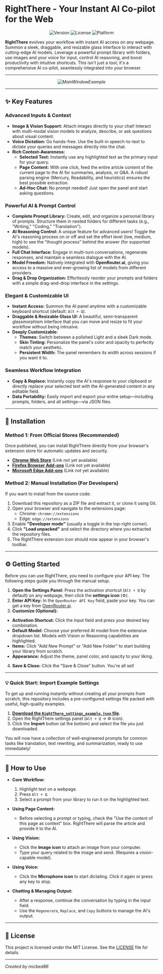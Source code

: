# RightThere - Your Instant AI Co-pilot for the Web

<p align="center">
  <img src="https://img.shields.io/badge/version-0.13.11-blue?style=for-the-badge" alt="Version">
  <img src="https://img.shields.io/badge/license-MIT-green?style=for-the-badge" alt="License">
  <img src="https://img.shields.io/badge/platform-Chrome%20%7C%20Edge-orange?style=for-the-badge" alt="Platform">
</p>

**RightThere** evolves your workflow with instant AI access on any webpage. Summon a sleek, draggable, and resizable glass interface to interact with cutting-edge AI models. Leverage a powerful prompt library with folders, use images and your voice for input, control AI reasoning, and boost productivity with intuitive shortcuts. This isn't just a tool; it's a comprehensive AI co-pilot, seamlessly integrated into your browser.

---

<p align="center">
  <em><img src="https://host398815.xce.pl/drive/img/msedge_0a5kaa43Gz.png" alt="MainWindowExample"></em>
  <br>
  </p>

---

## ✨ Key Features

### Advanced Inputs & Context

* **Image & Vision Support:** Attach images directly to your chat! Interact with multi-modal vision models to analyze, describe, or ask questions about visual content.
* **Voice Dictation:** Go hands-free. Use the built-in speech-to-text to dictate your queries and messages directly into the chat.
* **Rich Context-Awareness:**
  * **Selected Text:** Instantly use any highlighted text as the primary input for your query.
  * **Page Content:** With one click, feed the entire article content of the current page to the AI for summaries, analysis, or Q&A. A robust parsing engine (Mercury, Readability, and heuristics) ensures the best possible extraction.
  * **Ad-Hoc Chat:** No prompt needed! Just open the panel and start asking questions.

### Powerful AI & Prompt Control

* **Complete Prompt Library:** Create, edit, and organize a personal library of prompts. Structure them in nested folders for different tasks (e.g., "Writing," "Coding," "Translation").
* **AI Reasoning Control:** A unique feature for advanced users! Toggle the AI's reasoning process on or off and set the effort level (low, medium, high) to see the "thought process" behind the answer (for supported models).
* **Full Chat Interface:** Engage in multi-turn conversations, regenerate responses, and maintain a seamless dialogue with the AI.
* **Model Freedom:** Natively integrated with **OpenRouter.ai**, giving you access to a massive and ever-growing list of models from different providers.
* **Drag & Drop Organization:** Effortlessly reorder your prompts and folders with a simple drag-and-drop interface in the settings.

### Elegant & Customizable UI

* **Instant Access:** Summon the AI panel anytime with a customizable keyboard shortcut (default: `Alt + Q`).
* **Draggable & Resizable Glass UI:** A beautiful, semi-transparent glassmorphism interface that you can move and resize to fit your workflow without being intrusive.
* **Deeply Customizable:**
  * **Themes:** Switch between a polished Light and a sleek Dark mode.
  * **Skin Tinting:** Personalize the panel's color and opacity to perfectly match your aesthetic.
  * **Persistent Width:** The panel remembers its width across sessions if you want it to.

### Seamless Workflow Integration

* **Copy & Replace:** Instantly copy the AI's response to your clipboard or directly replace your selected text with the AI-generated content in any editable field.
* **Data Portability:** Easily import and export your entire setup—including prompts, folders, and all settings—via JSON files.

---

## 🚀 Installation

### Method 1: From Official Stores (Recommended)

Once published, you can install RightThere directly from your browser's extension store for automatic updates and security.

* **[Chrome Web Store](https://link-to-chrome-store)** (Link not yet available)
* **[Firefox Browser Add-ons](https://link-to-firefox-store)** (Link not yet available)
* **[Microsoft Edge Add-ons](https://link-to-edge-store)** (Link not yet available)

### Method 2: Manual Installation (For Developers)

If you want to install from the source code:

1. Download this repository as a ZIP file and extract it, or clone it using Git.
2. Open your browser and navigate to the extensions page:
   * Chrome: `chrome://extensions`
   * Edge: `edge://extensions`
3. Enable **"Developer mode"** (usually a toggle in the top-right corner).
4. Click **"Load unpacked"** and select the directory where you extracted the repository files.
5. The RightThere extension icon should now appear in your browser's toolbar.

---

## ⚙️ Getting Started

Before you can use RightThere, you need to configure your API key. The following steps guide you through the manual setup.

1. **Open the Settings Panel:** Press the activation shortcut (`Alt + Q` by default) on any webpage, then click the **settings icon** (⚙️).
2. **Enter API Key:** In the `OpenRouter API Key` field, paste your key. You can get a key from [OpenRouter.ai](https://openrouter.ai/).
3. **Customize (Optional):**
  - **Activation Shortcut:** Click the input field and press your desired key combination.
  - **Default Model:** Choose your preferred AI model from the extensive dropdown list. Models with Vision or Reasoning capabilities are highlighted.
  - **Items:** Click "Add New Prompt" or "Add New Folder" to start building your library from scratch.
  - **Appearance:** Adjust the theme, panel color, and opacity to your liking.
4. **Save & Close:** Click the "Save & Close" button. You're all set!

---

### 💡 Quick Start: Import Example Settings

To get up and running instantly without creating all your prompts from scratch, this repository includes a pre-configured settings file packed with useful, high-quality examples.

1. **[Download the `RightThere_settings_example.json` file](https://github.com/micbed86/RightThere/blob/main/RightThere_settings_example.json).**
2. Open the RightThere settings panel (`Alt + Q` -> ⚙️ icon).
3. Click the **Import** button (at the bottom) and select the file you just downloaded.

You will now have a collection of well-engineered prompts for common tasks like translation, text rewriting, and summarization, ready to use immediately!

---

## 📖 How to Use

* **Core Workflow:**
  
  1. Highlight text on a webpage.
  2. Press `Alt + Q`.
  3. Select a prompt from your library to run it on the highlighted text.

* **Using Page Content:**
  
  * Before selecting a prompt or typing, check the "Use the content of this page as context" box. RightThere will parse the article and provide it to the AI.

* **Using Vision:**
  
  * Click the **Image icon** to attach an image from your computer.
  * Type your query related to the image and send. (Requires a vision-capable model).

* **Using Voice:**
  
  * Click the **Microphone icon** to start dictating. Click it again or press any key to stop.

* **Chatting & Managing Output:**
  
  * After a response, continue the conversation by typing in the input field.
  * Use the `Regenerate`, `Replace`, and `Copy` buttons to manage the AI's output.

---

## 📄 License

This project is licensed under the MIT License. See the [LICENSE](LICENSE) file for details.

---

*Created by micbed86*


